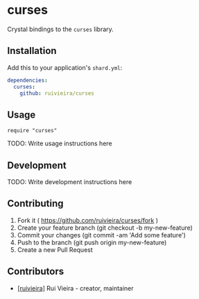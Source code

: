 # curses

Crystal bindings to the `curses` library.

## Installation


Add this to your application's `shard.yml`:

```yaml
dependencies:
  curses:
    github: ruivieira/curses
```


## Usage


```crystal
require "curses"
```


TODO: Write usage instructions here

## Development

TODO: Write development instructions here

## Contributing

1. Fork it ( https://github.com/ruivieira/curses/fork )
2. Create your feature branch (git checkout -b my-new-feature)
3. Commit your changes (git commit -am 'Add some feature')
4. Push to the branch (git push origin my-new-feature)
5. Create a new Pull Request

## Contributors

- [[ruivieira]](https://github.com/[your-github-name]) Rui Vieira - creator, maintainer
